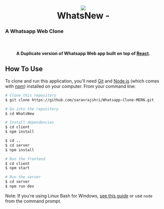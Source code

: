 <h1 align="center">
  <br>
  <img src="https://images.news18.com/ibnlive/uploads/2019/10/WhatsApp.jpg?impolicy=website&width=534&height=356"/>
  <br>
  WhatsNew - <h3>A Whatsapp Web Clone</h3>
  <br>
</h1>

<h4 align="center">A Duplicate version of Whatsapp Web app built on top of <a href="http://reactjs.org" target="_blank">React</a>.</h4>


## How To Use

To clone and run this application, you'll need [Git](https://git-scm.com) and [Node.js](https://nodejs.org/en/download/) (which comes with [npm](http://npmjs.com)) installed on your computer. From your command line:

```bash
# Clone this repository
$ git clone https://github.com/saranrajshri/Whatsapp-Clone-MERN.git

# Go into the repository
$ cd WhatsNew

# Install dependencies
$ cd client
$ npm install

$ cd ..
$ cd server
$ npm install

# Run the frontend
$ cd client
$ npm start

# Run the server
$ cd server
$ npm run dev
```

Note: If you're using Linux Bash for Windows, [see this guide](https://www.howtogeek.com/261575/how-to-run-graphical-linux-desktop-applications-from-windows-10s-bash-shell/) or use `node` from the command prompt.

